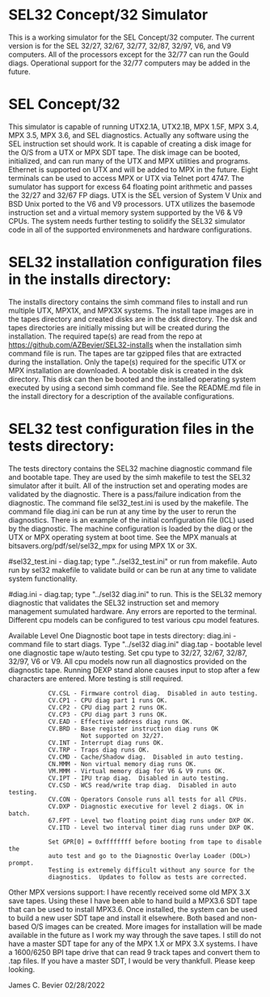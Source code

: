 
# SEL32 Concept/32 Simulator

This is a working simulator for the SEL Concept/32 computer. The current
version is for the SEL 32/27, 32/67, 32/77, 32/87, 32/97, V6, and V9
computers.  All of the processors except for the 32/77 can run the Gould
diags.  Operational support for the 32/77 computers may be added in the
future.

# SEL Concept/32 

This simulator is capable of running UTX2.1A, UTX2.1B, MPX 1.5F, MPX 3.4,
MPX 3.5, MPX 3.6, and SEL diagnostics. Actually any software using the SEL
instruction set should work.  It is capable of creating a disk image for the
O/S from a UTX or MPX SDT tape. The disk image can be booted, initialized,
and can run many of the UTX and MPX utilities and programs. Ethernet is
supported on UTX and will be added to MPX in the future.  Eight terminals
can be used to access MPX or UTX via Telnet port 4747. The sumulator has
support for excess 64 floating point arithmetic and passes the 32/27 and
32/67 FP diags.  UTX is the SEL version of System V Unix and BSD Unix
ported to the V6 and V9 processors.  UTX utilizes the basemode instruction
set and a virtual memory system supported by the V6 & V9 CPUs.  The system
needs further testing to solidify the SEL32 simulator code in all of the
supported environmenets and hardware configurations.

# SEL32 installation configuration files in the installs directory:

The installs directory contains the simh command files to install and run
multiple UTX, MPX1X, and MPX3X systems.  The install tape images are in
the tapes directory and created disks are in the dsk directory.  The dsk
and tapes directories are initially missing but will be created during
the installation.  The required tape(s) are read from the repo at
https://github.com/AZBevier/SEL32-installs when the installation
simh command file is run.  The tapes are tar gzipped files that are
extracted during the installation.  Only the tape(s) required for the
specific UTX or MPX installation are downloaded.  A bootable disk is
created in the dsk directory.  This disk can then be booted and the
installed operating system executed by using a second simh command file.
See the README.md file in the install directory for a description of the
available configurations.

# SEL32 test configuration files in the tests directory:

The tests directory contains the SEL32 machine diagnostic command file and
bootable tape.  They are used by the simh makefile to test the SEL32
simulator after it built.  All of the instruction set and operating modes
are validated by the diagnostic.  There is a pass/failure indication from
the diagnostic.  The command file sel32_test.ini is used by the makefile.
The command file diag.ini can be run at any time by the user to rerun the
diagnostics.  There is an example of the initial configuration file (ICL)
used by the diagnostic.  The machine configuration is loaded by the diag
or the UTX or MPX operating system at boot time.  See the MPX manuals at
bitsavers.org/pdf/sel/sel32_mpx for using MPX 1X or 3X.

#sel32_test.ini - diag.tap; type "../sel32_test.ini" or run from makefile.
Auto run by sel32 makefile to validate build or can be run at any time
to validate system functionality.

#diag.ini - diag.tap; type "../sel32 diag.ini" to run.
This is the SEL32 memory diagnostic that validates the SEL32 instruction
set and memory management sumulated hardware.  Any errors are reported
to the terminal. Different cpu models can be configured to test various
cpu model features.

Available Level One Diagnostic boot tape in tests directory:
diag.ini     - command file to start diags. Type "../sel32 diag.ini"
diag.tap     - bootable level one diagnostic tape w/auto testing.
               Set cpu type to 32/27, 32/67, 32/87, 32/97, V6 or V9.  All
               cpu models now run all diagnostics provided on the
               diagnostic tape.  Running DEXP stand alone causes input
               to stop after a few characters are entered.  More testing
               is still required.

               CV.CSL - Firmware control diag.  Disabled in auto testing.
               CV.CP1 - CPU diag part 1 runs OK.
               CV.CP2 - CPU diag part 2 runs OK.
               CV.CP3 - CPU diag part 3 runs OK.
               CV.EAD - Effective address diag runs OK.
               CV.BRD - Base register instruction diag runs OK
                        Not supported on 32/27.
               CV.INT - Interrupt diag runs OK.
               CV.TRP - Traps diag runs OK.
               CV.CMD - Cache/Shadow diag.  Disabled in auto testing.
               CN.MMM - Non virtual memory diag runs OK.
               VM.MMM - Virtual memory diag for V6 & V9 runs OK.
               CV.IPT - IPU trap diag.  Disabled in auto testing. 
               CV.CSD - WCS read/write trap diag.  Disabled in auto testing.
               CV.CON - Operators Console runs all tests for all CPUs.
               CV.DXP - Diagnostic executive for level 2 diags. OK in batch.
               67.FPT - Level two floating point diag runs under DXP OK.
               CV.ITD - Level two interval timer diag runs under DXP OK.

               Set GPR[0] = 0xffffffff before booting from tape to disable the
               auto test and go to the Diagnostic Overlay Loader (DOL>) prompt.
               Testing is extremely difficult without any source for the
               diagnostics.  Updates to follow as tests are corrected.

Other MPX versions support:
               I have recently received some old MPX 3.X save tapes.  Using
               these I have been able to hand build a MPX3.6 SDT tape that
               can be used to install MPX3.6.  Once installed, the system can
               be used to build a new user SDT tape and install it elsewhere.
               Both based and non-based O/S images can be created.  More images
               for installation will be made available in the future as I work
               my way through the save tapes. I still do not have a master SDT
               tape for any of the MPX 1.X or MPX 3.X systems.  I have a
               1600/6250 BPI tape drive that can read 9 track tapes and convert
               them to .tap files.  If you have a master SDT, I would be very
               thankfull.  Please keep looking.

James C. Bevier
02/28/2022 

